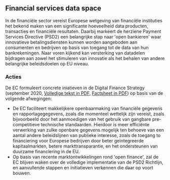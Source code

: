 ## Financial services data space

In de financiële sector vereist Europese wetgeving van financiële instituties het bekend maken van een significante hoeveelheid data producten, transacties en financiële resultaten. Daarbij markeert de herziene Payment Services Directive (PSD2) een belangrijke stap naar 'open bankieren' waar innovatieve betalingsdiensten kunnen worden aangeboden aan consumenten en bedrijven op basis van toegang tot de data van hun bankrekeningen. Naar voren kijkend kan versterking van datadelen bijdragen aan zowel het stimuleren van innovatie als het behalen van andere belangrijke beleidsdoelen op EU niveau.

### Acties
De EC formuleert concrete iniatieven in de Digital Finance Strategy (september 2020, [Volledige tekst in PDF](https://eur-lex.europa.eu/legal-content/EN/TXT/PDF/?uri=CELEX:52020DC0591&from=EN), [Factsheet in PDF](https://ec.europa.eu/info/sites/default/files/business_economy_euro/banking_and_finance/200924-digital-finance-factsheet_en.pdf)) op basis van de volgende afwegingen:

* De EC faciliteert makkelijkere openbaarmaking van financiële gegevens en rapportagegegevens, zoals die momenteel wettelijk zijn vereist, zoals bijvoorbeeld door het aanmoedigen van het gebruik van gangbare pre-competitieve technische standaarden. Hierdoor is meer efficiënte verwerking van zulke openbare gegevens mogelijk ten behoeve van een aantal andere beleidslijnen van publieke interesse, zoals de toegang to financiering voor Europese bedrijven door beter geïntegreerde kapitaalmarkten, betere markttransparantie, en het ondersteunen van duurzame financiering in de EU.
* Op basis van recente marktontwikkelingen rond 'open finance', zal de EC blijven waken over de volledige implementatie van de PSD2 Richtlijn, en aanvullende stappen en initiatieven verkennen die daar op voort bouwen.